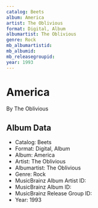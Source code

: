 ```yaml
---
catalog: Beets
album: America
artist: The Oblivious
format: Digital, Album
albumartist: The Oblivious
genre: Rock
mb_albumartistid: 
mb_albumid: 
mb_releasegroupid: 
year: 1993
---
```


# America

By The Oblivious

## Album Data

- Catalog: Beets
- Format: Digital, Album
- Album: America
- Artist: The Oblivious
- Albumartist: The Oblivious
- Genre: Rock
- MusicBrainz Album Artist ID: 
- MusicBrainz Album ID: 
- MusicBrainz Release Group ID: 
- Year: 1993

